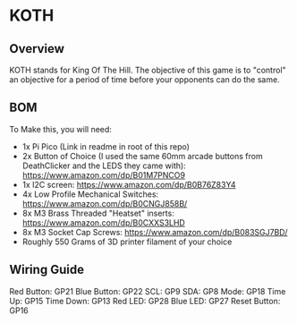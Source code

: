 # KOTH

## Overview
KOTH stands for King Of The Hill. The objective of this game is to "control" an objective for a period of time before your opponents can do the same. 

## BOM
To Make this, you will need:

- 1x Pi Pico (Link in readme in root of this repo)
- 2x Button of Choice (I used the same 60mm arcade buttons from DeathClicker and the LEDS they came with): https://www.amazon.com/dp/B01M7PNCO9
- 1x I2C screen: https://www.amazon.com/dp/B0B76Z83Y4
- 4x Low Profile Mechanical Switches: https://www.amazon.com/dp/B0CNGJ858B/
- 8x M3 Brass Threaded "Heatset" inserts: https://www.amazon.com/dp/B0CXXS3LHD
- 8x M3 Socket Cap Screws: https://www.amazon.com/dp/B083SGJ7BD/
- Roughly 550 Grams of 3D printer filament of your choice

## Wiring Guide

Red Button: GP21
Blue Button: GP22
SCL: GP9
SDA: GP8
Mode: GP18
Time Up: GP15
Time Down: GP13
Red LED: GP28
Blue LED: GP27
Reset Button: GP16
